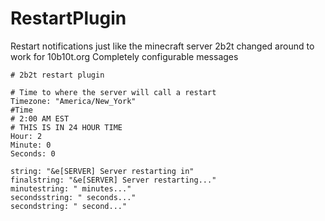# RestartPlugin
Restart notifications just like the minecraft server 2b2t
changed around to work for 10b10t.org
Completely configurable messages

```
# 2b2t restart plugin

# Time to where the server will call a restart
Timezone: "America/New_York"
#Time
# 2:00 AM EST
# THIS IS IN 24 HOUR TIME
Hour: 2
Minute: 0
Seconds: 0

string: "&e[SERVER] Server restarting in"
finalstring: "&e[SERVER] Server restarting..."
minutestring: " minutes..."
secondsstring: " seconds..."
secondstring: " second..."
```
